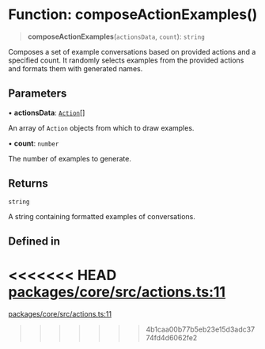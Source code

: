 # Function: composeActionExamples()

> **composeActionExamples**(`actionsData`, `count`): `string`

Composes a set of example conversations based on provided actions and a specified count.
It randomly selects examples from the provided actions and formats them with generated names.

## Parameters

• **actionsData**: [`Action`](../interfaces/Action.md)[]

An array of `Action` objects from which to draw examples.

• **count**: `number`

The number of examples to generate.

## Returns

`string`

A string containing formatted examples of conversations.

## Defined in

<<<<<<< HEAD
[packages/core/src/actions.ts:11](https://github.com/8bitsats/eliza/blob/b6c06b96b915454d08a65f46cfdce8da763cbf85/packages/core/src/actions.ts#L11)
=======
[packages/core/src/actions.ts:11](https://github.com/ai16z/eliza/blob/7fcf54e7fb2ba027d110afcc319c0b01b3f181dc/packages/core/src/actions.ts#L11)
>>>>>>> 4b1caa00b77b5eb23e15d3adc3774fd4d6062fe2
